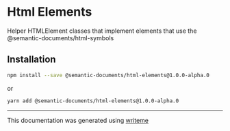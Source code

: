 # Html Elements

Helper HTMLElement classes that implement elements that use the @semantic-documents/html-symbols

## Installation

```bash
npm install --save @semantic-documents/html-elements@1.0.0-alpha.0
```
or
```bash
yarn add @semantic-documents/html-elements@1.0.0-alpha.0
```

---
This documentation was generated using [writeme](https://www.npmjs.com/package/@pshaw/writeme)
